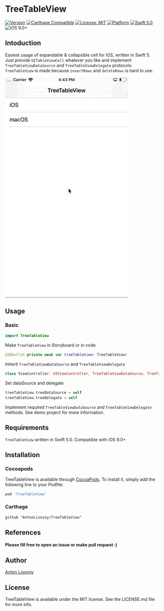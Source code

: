 # TreeTableView
[![Version](https://img.shields.io/cocoapods/v/TreeTableView.svg?style=flat)](http://cocoapods.org/pods/TreeTableView)
[![Carthage Compatible](https://img.shields.io/badge/Carthage-compatible-4BC51D.svg?style=flat)](https://github.com/Carthage/Carthage)
[![License: MIT](https://img.shields.io/badge/license-MIT-blue.svg?style=flat)](https://github.com/AntonLisovoy/TreeTableView/blob/master/LICENSE.md)
[![Platform](https://img.shields.io/cocoapods/p/TreeTableView.svg?style=flat)](http://cocoapods.org/pods/TreeTableView)
[![Swift 5.0](https://img.shields.io/badge/Swift-5.0-orange.svg?style=flat)](https://developer.apple.com/swift/)
![iOS 9.0+](https://img.shields.io/badge/iOS-9.0%2B-blue.svg)

## Intoduction
Easiest usage of expandable & collapsible cell for iOS, written in Swift 5. Just provide `UITableViewCell` whatever you like and implement `TreeTableViewDataSource` and `TreeTableViewDelegate` protocols. `TreeTableView` is made because `insertRows` and `deleteRows` is hard to use.

![demo](Images/TreeTableView.gif)

## Usage
### Basic
```swift
import TreeTableView
```

Make `TreeTableView` in Storyboard or in code
```swift
@IBOutlet private weak var treeTableView: TreeTableView!
```

Inherit `TreeTableViewDataSource` and `TreeTableViewDelegate`
```swift
class ViewController: UIViewController, TreeTableViewDataSource, TreeTableViewDelegate
```

Set dataSource and delegate
```swift
treeTableView.treeDataSource = self
treeTableView.treeDelegate = self
```

Implement required `TreeTableViewDataSource` and `TreeTableViewDelegate` methods. See demo project for more information.

## Requirements
`TreeTableView` written in Swift 5.0. Compatible with iOS 9.0+

## Installation

### Cocoapods

TreeTableView is available through [CocoaPods](http://cocoapods.org). To install
it, simply add the following line to your Podfile:

```ruby
pod 'TreeTableView'
```
### Carthage
```
github "AntonLisovoy/TreeTableView"
```

## References
#### Please fill free to open an issue or make pull request :)

## Author
[Anton Lisovoy](https://twitter.com/AntonLisovoy)

## License
TreeTableView is available under the MIT license. See the LICENSE.md file for more info.
